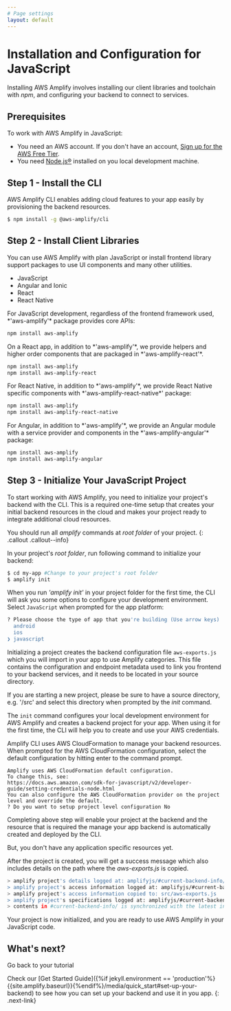 ```yaml
---
# Page settings
layout: default
---
```


# Installation and Configuration for JavaScript

Installing AWS Amplify involves installing our client libraries and toolchain with *npm*, and configuring your backend to connect to services.

## Prerequisites

To work with AWS Amplify in JavaScript:
- You need an AWS account. If you don't have an account, [Sign up for the AWS Free Tier](https://portal.aws.amazon.com/billing/signup?redirect_url=https%3A%2F%2Faws.amazon.com%2Fregistration-confirmation#/start).
- You need [Node.js®](https://nodejs.org/en/download/) installed on you local development machine.

## Step 1 - Install the CLI

AWS Amplify CLI enables adding cloud features to your app easily by provisioning the backend resources.

```bash
$ npm install -g @aws-amplify/cli
```

## Step 2 - Install Client Libraries

You can use AWS Amplify with plan JavaScript or install frontend library support packages to use UI components and many other utilities.

<div class="nav-tab install" data-group="install">
<ul class="tabs">
    <li class="tab-link javascript current" data-tab="javascript">JavaScript</li>
    <li class="tab-link angular" data-tab="angular">Angular and Ionic</li>
    <li class="tab-link react" data-tab="react">React</li>
    <li class="tab-link react-native" data-tab="react-native">React Native</li>
</ul>
<div id="javascript" class="tab-content current">
For JavaScript development, regardless of the frontend framework used, *'aws-amplify'* package provides core APIs:

```bash
npm install aws-amplify
```
</div>
<div id="react" class="tab-content">
On a React app, in addition to  *'aws-amplify'*, we provide helpers and higher order components that are packaged in  *'aws-amplify-react'*.

```bash
npm install aws-amplify
npm install aws-amplify-react
```

</div>
<div id="react-native" class="tab-content">
For React Native, in addition to *'aws-amplify'*, we provide React Native specific components with *'aws-amplify-react-native*' package:

```bash
npm install aws-amplify
npm install aws-amplify-react-native
```

</div>
<div id="angular" class="tab-content">
For Angular, in addition to *'aws-amplify'*, we provide an Angular module with a service provider and components in the *'aws-amplify-angular'* package:

```bash
npm install aws-amplify
npm install aws-amplify-angular
```
</div>
</div>

## Step 3 - Initialize Your JavaScript Project

To start working with AWS Amplify, you need to initialize your project's backend with the CLI. This is a required one-time setup that creates your initial backend resources in the cloud and makes your project ready to integrate additional cloud resources.

You should run all *amplify* commands at *root folder* of your project.
{: .callout .callout--info}


In your project's *root folder*, run following command to initialize your backend:

```bash
$ cd my-app #Change to your project's root folder
$ amplify init
```

When you run *'amplify init'* in your project folder for the first time, the CLI will ask you some options to configure your development environment. Select `JavaScript` when prompted for the app platform:

```bash
? Please choose the type of app that you're building (Use arrow keys)
  android 
  ios 
❯ javascript 
```

Initializing a project creates the backend configuration file `aws-exports.js` which you will import in your app to use Amplify categories. This file contains the configuration and endpoint metadata used to link you frontend to your backend services, and it needs to be located in your source directory. 

If you are starting a new project, please be sure to have a source directory, e.g. '/src' and select this directory when prompted by the *init* command.

The `init` command configures your local development environment for AWS Amplify and creates a backend project for your app. When using it for the first time, the CLI will help you to create and use your AWS credentials. 

Amplify CLI uses AWS CloudFormation to manage your backend resources. When prompted for the AWS CloudFormation configuration, select the default configuration by hitting enter to the command prompt.

```terminal
Amplify uses AWS CloudFormation default configuration.
To change this, see:
https://docs.aws.amazon.com/sdk-for-javascript/v2/developer-guide/setting-credentials-node.html
You can also configure the AWS CloudFormation provider on the project level and override the default.
? Do you want to setup project level configuration No
```

Completing above step will enable your project at the backend and the resource that is required the manage your app backend is automatically created and deployed by the CLI.

But, you don't have any application specific resources yet. 

After the project is created, you will get a success message which also
includes details on the path where the *aws-exports.js* is copied.

```bash
> amplify project's details logged at: amplifyjs/#current-backend-info/backend-details.json
> amplify project's access information logged at: amplifyjs/#current-backend-info/aws-exports.js
> amplify project's access information copied to: src/aws-exports.js
> amplify project's specifications logged at: amplifyjs/#current-backend-info/mobile-hub-project.yml
> contents in #current-backend-info/ is synchronized with the latest information in the aws cloud
```

Your project is now initialized, and you are ready to use AWS Amplify in your JavaScript code.

## What's next?  

Go back to your tutorial

Check our [Get Started Guide]({%if jekyll.environment == 'production'%}{{site.amplify.baseurl}}{%endif%}/media/quick_start#set-up-your-backend) to see how you can set up your backend and use it in you app.
{: .next-link}